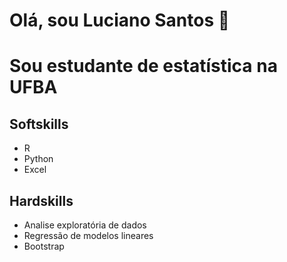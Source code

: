 # Olá, sou Luciano Santos 👋

# Sou estudante de estatística na UFBA

## Softskills
- R
- Python
- Excel

## Hardskills
- Analise exploratória de dados
- Regressão de modelos lineares
- Bootstrap
